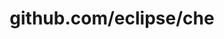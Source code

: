 ---
layout: post
title: github.com/eclipse/che
categories: link
tags: [انگلیسی, گیت‌هاب, برنامه‌نویسی]
---